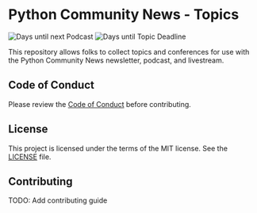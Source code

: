 # Python Community News - Topics
![Days until next Podcast](https://img.shields.io/endpoint?url=https://pcn-days-until-badge.azurewebsites.net/api/badgedaysuntil) ![Days until Topic Deadline](https://img.shields.io/endpoint?url=https://pcn-days-until-badge.azurewebsites.net/api/badgetopicsduedate)



This repository allows folks to collect topics and conferences for use with the Python Community News newsletter, podcast, and livestream.

## Code of Conduct
Please review the [Code of Conduct](https://github.com/Python-Community-News/.github/blob/main/CODE_OF_CONDUCT.md) before contributing.

## License
This project is licensed under the terms of the MIT license. See the [LICENSE](LICENSE.md) file.

## Contributing

TODO: Add contributing guide
